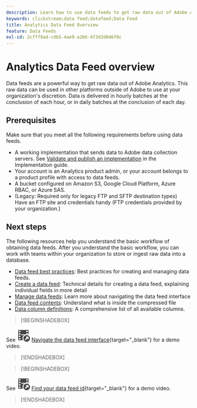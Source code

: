 ```yaml
---
description: Learn how to use data feeds to get raw data out of Adobe Analytics. Find out the prerequisites for using data feeds what to do next.
keywords: clickstream;data feed;datafeed;Data Feed
title: Analytics Data Feed Overview
feature: Data Feeds
exl-id: 2cfff9ad-cdb5-4ae9-a266-4f3d3d046f0c
---
```

# Analytics Data Feed overview

Data feeds are a powerful way to get raw data out of Adobe Analytics. This raw data can be used in other platforms outside of Adobe to use at your organization's discretion. Data is delivered in hourly batches at the conclusion of each hour, or in daily batches at the conclusion of each day.

## Prerequisites

Make sure that you meet all the following requirements before using data feeds.

* A working implementation that sends data to Adobe data collection servers. See [Validate and publish an implementation](/help/implement/launch/validate-publish-prod.md) in the Implementation guide.
* Your account is an Analytics product admin, or your account belongs to a product profile with access to data feeds.
* A bucket configured on Amazon S3, Google Cloud Platform, Azure RBAC, or Azure SAS.
* (Legacy: Required only for legacy FTP and SFTP destination types) Have an FTP site and credentials handy (FTP credentials provided by your organization.)

## Next steps

The following resources help you understand the basic workflow of obtaining data feeds. After you understand the basic workflow, you can work with teams within your organization to store or ingest raw data into a database.

* [Data feed best practices](/help/export/analytics-data-feed/data-feeds-best-practices.md): Best practices for creating and managing data feeds.
* [Create a data feed](create-feed.md): Technical details for creating a data feed, explaining individual fields in more detail
* [Manage data feeds](df-manage-feeds.md): Learn more about navigating the data feed interface
* [Data feed contents](c-df-contents/datafeeds-contents.md): Understand what is inside the compressed file <!-- Is this still the output users can download from the destination? I aske Jun. -->
* [Data column definitions](c-df-contents/datafeeds-reference.md): A comprehensive list of all available columns.

>[!BEGINSHADEBOX]

See ![VideoCheckedOut](/help/assets/icons/VideoCheckedOut.svg) [Navigate the data feed interface](https://video.tv.adobe.com/v/25452?quality=12&learn=on){target="_blank"} for a demo video.

>[!ENDSHADEBOX]



>[!BEGINSHADEBOX]

See ![VideoCheckedOut](/help/assets/icons/VideoCheckedOut.svg) [Find your data feed id](https://video.tv.adobe.com/v/335747?quality=12&learn=on){target="_blank"} for a demo video.

>[!ENDSHADEBOX]
